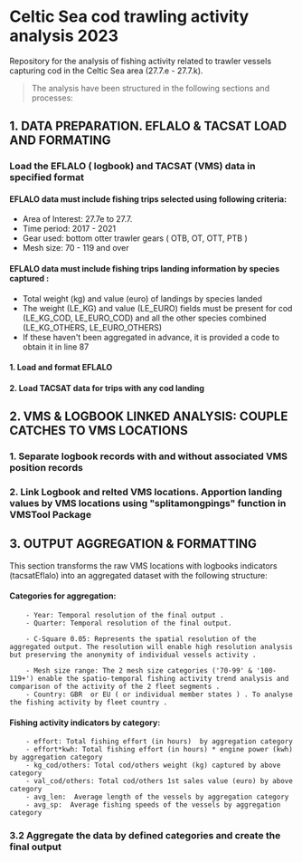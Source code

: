 # Celtic Sea cod trawling activity analysis 2023

Repository for the analysis of fishing activity related to trawler vessels  capturing cod in the Celtic Sea area (27.7.e - 27.7.k).

> The analysis have been structured in the following sections and processes:


 
##  1. DATA PREPARATION. EFLALO & TACSAT LOAD AND FORMATING     

 

### Load the EFLALO ( logbook) and TACSAT (VMS) data in specified format


#### EFLALO data must  include fishing trips selected using following criteria: 

   - Area of Interest: 27.7e to 27.7.
   - Time period: 2017 - 2021
   - Gear used: bottom otter trawler gears ( OTB, OT, OTT, PTB )
   - Mesh size: 70 - 119 and over

#### EFLALO data  must include fishing trips landing information by species captured : 

   - Total weight (kg) and value (euro) of landings by species landed 
   - The weight (LE_KG) and value (LE_EURO) fields must be present for cod (LE_KG_COD, LE_EURO_COD) and all the other species combined (LE_KG_OTHERS, LE_EURO_OTHERS)
   - If these haven't been aggregated in advance, it is provided a code to obtain it in line 87 




####  1. Load and format EFLALO
  
####  2. Load TACSAT data for trips with any cod landing
  
  
  
 
##  2. VMS & LOGBOOK LINKED ANALYSIS: COUPLE CATCHES TO VMS LOCATIONS  
 
    
    
    
  ###  1. Separate logbook records with and without associated VMS position records 
  
  
  ###  2. Link Logbook and relted VMS locations. Apportion landing values by VMS locations using "splitamongpings" function in VMSTool Package 
  
  
    
##  3. OUTPUT AGGREGATION & FORMATTING                       
    
    
This section transforms the raw VMS locations with logbooks indicators (tacsatEflalo) into an aggregated dataset with the following structure: 
    
#### Categories for aggregation: 
    
        - Year: Temporal resolution of the final output . 
        - Quarter: Temporal resolution of the final output. 
    
        - C-Square 0.05: Represents the spatial resolution of the aggregated output. The resolution will enable high resolution analysis but preserving the anonymity of individual vessels activity . 
        
        - Mesh size range: The 2 mesh size categories ('70-99' & '100-119+') enable the spatio-temporal fishing activity trend analysis and comparison of the activity of the 2 fleet segments . 
        - Country: GBR  or EU ( or individual member states ) . To analyse the fishing activity by fleet country . 
    
#### Fishing activity indicators by category:
    
        - effort: Total fishing effort (in hours)  by aggregation category
        - effort*kwh: Total fishing effort (in hours) * engine power (kwh)  by aggregation category
        - kg_cod/others: Total cod/others weight (kg) captured by above category
        - val_cod/others: Total cod/others 1st sales value (euro) by above category
        - avg_len:  Average length of the vessels by aggregation category
        - avg_sp:  Average fishing speeds of the vessels by aggregation category
        
        
 ### 3.2 Aggregate the data by defined categories and create the final output
    
